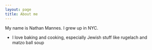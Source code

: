```yaml
---
layout: page
title: About me
---
```


My name is Nathan Mannes. I grew up in NYC.

- I love baking and cooking, especially Jewish stuff like rugelach and matzo ball soup